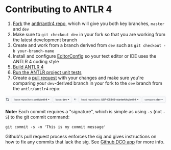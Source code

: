 # Contributing to ANTLR 4

1. [Fork](https://help.github.com/articles/fork-a-repo) the [antlr/antlr4 repo](https://github.com/antlr/antlr4), which will give you both key branches, `master` and `dev`
2. Make sure to `git checkout dev` in your fork so that you are working from the latest development branch
3. Create and work from a branch derived from `dev` such as `git checkout -b your-branch-name`
4. Install and configure [EditorConfig](http://editorconfig.org/) so your text editor or IDE uses the ANTLR 4 coding style
5. [Build ANTLR 4](doc/building-antlr.md)
6. [Run the ANTLR project unit tests](doc/antlr-project-testing.md)
7. Create a [pull request](https://help.github.com/articles/using-pull-requests/) with your changes and make sure you're comparing your `dev`-derived branch in your fork to the `dev` branch from the `antlr/antlr4` repo:

<img src="doc/images/PR-on-dev.png" width="600">

**Note:** Each commit requires a "signature", which is simple as using `-s` (not
`-S`) to the git commit command:

```
git commit -s -m 'This is my commit message'
```

Github's pull request process enforces the sig and gives instructions on how to
fix any commits that lack the sig. See [Github DCO app](https://github.com/apps/dco)
for more info.
